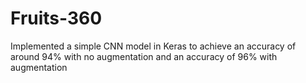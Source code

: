 # Fruits-360
Implemented a simple CNN model in Keras to achieve an accuracy of around 94% with no augmentation and an accuracy of 96% with augmentation
